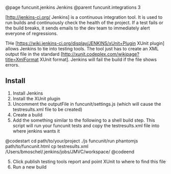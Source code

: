 @page funcunit.jenkins Jenkins
@parent funcunit.integrations 3

[http://jenkins-ci.org/ Jenkins] is a continuous integration tool. It is used to run builds and 
continuously check the health of the project.  If a test fails or the build breaks, it sends 
emails to the dev team to immediately alert everyone of regressions.

THe [https://wiki.jenkins-ci.org/display/JENKINS/xUnit+Plugin XUnit plugin] allows Jenkins to tie 
into testing tools. The tool just has to create an XML output file in the standard 
[http://xunit.codeplex.com/wikipage?title=XmlFormat XUnit format].  Jenkins will fail the build 
if the file shows errors.

## Install

1. Install Jenkins
1. Install the XUnit plugin
1. Uncomment the outputFile in funcunit/settings.js (which will cause the testresults.xml file to be created)
1. Create a build
1. Add the something similar to the following to a shell build step.  This script will run your 
funcunit tests and copy the testresults.xml file into where jenkins wants it

@codestart
cd path/to/your/project
./js funcunit/run phantomjs path/to/funcunit.html
cp testresults.xml /Users/bmoschel/.jenkins/jobs/JMVC/workspace/
@codeend

5. Click publish testing tools report and point XUnit to where to find this file
6. Run a new build
